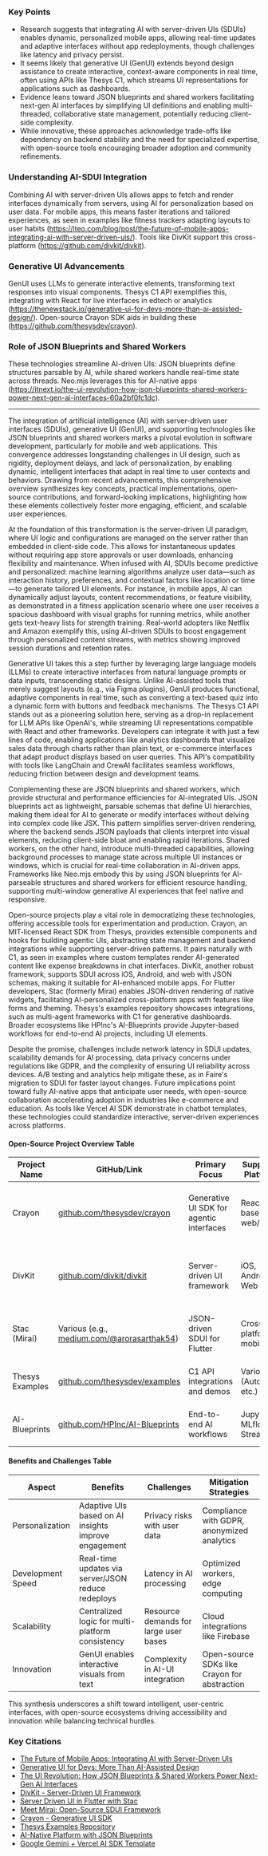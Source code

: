 ### Key Points
- Research suggests that integrating AI with server-driven UIs (SDUIs) enables dynamic, personalized mobile apps, allowing real-time updates and adaptive interfaces without app redeployments, though challenges like latency and privacy persist.
- It seems likely that generative UI (GenUI) extends beyond design assistance to create interactive, context-aware components in real time, often using APIs like Thesys C1, which streams UI representations for applications such as dashboards.
- Evidence leans toward JSON blueprints and shared workers facilitating next-gen AI interfaces by simplifying UI definitions and enabling multi-threaded, collaborative state management, potentially reducing client-side complexity.
- While innovative, these approaches acknowledge trade-offs like dependency on backend stability and the need for specialized expertise, with open-source tools encouraging broader adoption and community refinements.

### Understanding AI-SDUI Integration
Combining AI with server-driven UIs allows apps to fetch and render interfaces dynamically from servers, using AI for personalization based on user data. For mobile apps, this means faster iterations and tailored experiences, as seen in examples like fitness trackers adapting layouts to user habits (https://iteo.com/blog/post/the-future-of-mobile-apps-integrating-ai-with-server-driven-uis/). Tools like DivKit support this cross-platform (https://github.com/divkit/divkit).

### Generative UI Advancements
GenUI uses LLMs to generate interactive elements, transforming text responses into visual components. Thesys C1 API exemplifies this, integrating with React for live interfaces in edtech or analytics (https://thenewstack.io/generative-ui-for-devs-more-than-ai-assisted-design/). Open-source Crayon SDK aids in building these (https://github.com/thesysdev/crayon).

### Role of JSON Blueprints and Shared Workers
These technologies streamline AI-driven UIs: JSON blueprints define structures parsable by AI, while shared workers handle real-time state across threads. Neo.mjs leverages this for AI-native apps (https://itnext.io/the-ui-revolution-how-json-blueprints-shared-workers-power-next-gen-ai-interfaces-60a2bf0fc1dc).

---

The integration of artificial intelligence (AI) with server-driven user interfaces (SDUIs), generative UI (GenUI), and supporting technologies like JSON blueprints and shared workers marks a pivotal evolution in software development, particularly for mobile and web applications. This convergence addresses longstanding challenges in UI design, such as rigidity, deployment delays, and lack of personalization, by enabling dynamic, intelligent interfaces that adapt in real time to user contexts and behaviors. Drawing from recent advancements, this comprehensive overview synthesizes key concepts, practical implementations, open-source contributions, and forward-looking implications, highlighting how these elements collectively foster more engaging, efficient, and scalable user experiences.

At the foundation of this transformation is the server-driven UI paradigm, where UI logic and configurations are managed on the server rather than embedded in client-side code. This allows for instantaneous updates without requiring app store approvals or user downloads, enhancing flexibility and maintenance. When infused with AI, SDUIs become predictive and personalized: machine learning algorithms analyze user data—such as interaction history, preferences, and contextual factors like location or time—to generate tailored UI elements. For instance, in mobile apps, AI can dynamically adjust layouts, content recommendations, or feature visibility, as demonstrated in a fitness application scenario where one user receives a spacious dashboard with visual graphs for running metrics, while another gets text-heavy lists for strength training. Real-world adopters like Netflix and Amazon exemplify this, using AI-driven SDUIs to boost engagement through personalized content streams, with metrics showing improved session durations and retention rates.

Generative UI takes this a step further by leveraging large language models (LLMs) to create interactive interfaces from natural language prompts or data inputs, transcending static designs. Unlike AI-assisted tools that merely suggest layouts (e.g., via Figma plugins), GenUI produces functional, adaptive components in real time, such as converting a text-based quiz into a dynamic form with buttons and feedback mechanisms. The Thesys C1 API stands out as a pioneering solution here, serving as a drop-in replacement for LLM APIs like OpenAI's, while streaming UI representations compatible with React and other frameworks. Developers can integrate it with just a few lines of code, enabling applications like analytics dashboards that visualize sales data through charts rather than plain text, or e-commerce interfaces that adapt product displays based on user queries. This API's compatibility with tools like LangChain and CrewAI facilitates seamless workflows, reducing friction between design and development teams.

Complementing these are JSON blueprints and shared workers, which provide structural and performance efficiencies for AI-integrated UIs. JSON blueprints act as lightweight, parsable schemas that define UI hierarchies, making them ideal for AI to generate or modify interfaces without delving into complex code like JSX. This pattern simplifies server-driven rendering, where the backend sends JSON payloads that clients interpret into visual elements, reducing client-side bloat and enabling rapid iterations. Shared workers, on the other hand, introduce multi-threaded capabilities, allowing background processes to manage state across multiple UI instances or windows, which is crucial for real-time collaboration in AI-driven apps. Frameworks like Neo.mjs embody this by using JSON blueprints for AI-parseable structures and shared workers for efficient resource handling, supporting multi-window generative AI experiences that feel native and responsive.

Open-source projects play a vital role in democratizing these technologies, offering accessible tools for experimentation and production. Crayon, an MIT-licensed React SDK from Thesys, provides extensible components and hooks for building agentic UIs, abstracting state management and backend integrations while supporting server-driven patterns. It pairs naturally with C1, as seen in examples where custom templates render AI-generated content like expense breakdowns in chat interfaces. DivKit, another robust framework, supports SDUI across iOS, Android, and web with JSON schemas, making it suitable for AI-enhanced mobile apps. For Flutter developers, Stac (formerly Mirai) enables JSON-driven rendering of native widgets, facilitating AI-personalized cross-platform apps with features like forms and theming. Thesys's examples repository showcases integrations, such as multi-agent frameworks with C1 for generative dashboards. Broader ecosystems like HPInc's AI-Blueprints provide Jupyter-based workflows for end-to-end AI projects, including UI elements.

Despite the promise, challenges include network latency in SDUI updates, scalability demands for AI processing, data privacy concerns under regulations like GDPR, and the complexity of ensuring UI reliability across devices. A/B testing and analytics help mitigate these, as in Faire's migration to SDUI for faster layout changes. Future implications point toward fully AI-native apps that anticipate user needs, with open-source collaboration accelerating adoption in industries like e-commerce and education. As tools like Vercel AI SDK demonstrate in chatbot templates, these technologies could standardize interactive, server-driven experiences across platforms.

#### Open-Source Project Overview Table

| Project Name | GitHub/Link | Primary Focus | Supported Platforms | Key Features |
|--------------|-------------|---------------|---------------------|--------------|
| Crayon | [github.com/thesysdev/crayon](https://github.com/thesysdev/crayon) | Generative UI SDK for agentic interfaces | React-based web/mobile | Extensible components, state management, backend agnostic |
| DivKit | [github.com/divkit/divkit](https://github.com/divkit/divkit) | Server-driven UI framework | iOS, Android, Web | JSON schemas, easy integration, real-time updates |
| Stac (Mirai) | Various (e.g., [medium.com/@arorasarthak54](https://medium.com/@arorasarthak54/server-driven-ui-in-flutter-instantly-update-your-app-with-stac-3d952373b8da)) | JSON-driven SDUI for Flutter | Cross-platform mobile | Native widgets, forms, theming, A/B testing |
| Thesys Examples | [github.com/thesysdev/examples](https://github.com/thesysdev/examples) | C1 API integrations and demos | Various (AutoGen, etc.) | Multi-agent frameworks, GenUI showcases |
| AI-Blueprints | [github.com/HPInc/AI-Blueprints](https://github.com/HPInc/AI-Blueprints) | End-to-end AI workflows | Jupyter, MLflow, Streamlit | UI-inclusive blueprints, production-grade agents |

#### Benefits and Challenges Table

| Aspect | Benefits | Challenges | Mitigation Strategies |
|--------|----------|------------|-----------------------|
| Personalization | Adaptive UIs based on AI insights improve engagement | Privacy risks with user data | Compliance with GDPR, anonymized analytics |
| Development Speed | Real-time updates via server/JSON reduce redeploys | Latency in AI processing | Optimized workers, edge computing |
| Scalability | Centralized logic for multi-platform consistency | Resource demands for large user bases | Cloud integrations like Firebase |
| Innovation | GenUI enables interactive visuals from text | Complexity in AI-UI integration | Open-source SDKs like Crayon for abstraction |

This synthesis underscores a shift toward intelligent, user-centric interfaces, with open-source ecosystems driving accessibility and innovation while balancing technical hurdles.

### Key Citations
- [The Future of Mobile Apps: Integrating AI with Server-Driven UIs](https://iteo.com/blog/post/the-future-of-mobile-apps-integrating-ai-with-server-driven-uis/)
- [Generative UI for Devs: More Than AI-Assisted Design](https://thenewstack.io/generative-ui-for-devs-more-than-ai-assisted-design/)
- [The UI Revolution: How JSON Blueprints & Shared Workers Power Next-Gen AI Interfaces](https://itnext.io/the-ui-revolution-how-json-blueprints-shared-workers-power-next-gen-ai-interfaces-60a2bf0fc1dc)
- [DivKit - Server-Driven UI Framework](https://github.com/divkit/divkit)
- [Server Driven UI in Flutter with Stac](https://medium.com/@arorasarthak54/server-driven-ui-in-flutter-instantly-update-your-app-with-stac-3d952373b8da)
- [Meet Mirai: Open-Source SDUI Framework](https://www.reddit.com/r/opensource/comments/1id4n8p/meet_mirai_the_opensource_serverdriven_ui/)
- [Crayon - Generative UI SDK](https://github.com/thesysdev/crayon)
- [Thesys Examples Repository](https://github.com/thesysdev/examples)
- [AI-Native Platform with JSON Blueprints](https://itnext.io/ai-native-not-ai-assisted-a-platform-that-answers-your-questions-0c08f5a336ae)
- [Google Gemini + Vercel AI SDK Template](https://x.com/leerob/status/1778121817959333890)


